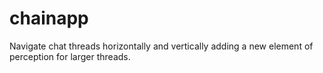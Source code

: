 # chainapp

Navigate chat threads horizontally and vertically adding a new element of perception for larger threads. 

